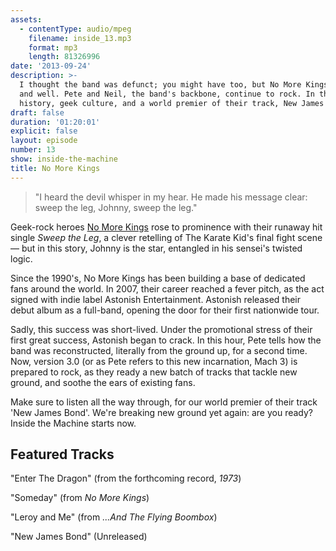 ```yaml
---
assets:
  - contentType: audio/mpeg
    filename: inside_13.mp3
    format: mp3
    length: 81326996
date: '2013-09-24'
description: >-
  I thought the band was defunct; you might have too, but No More Kings is alive
  and well. Pete and Neil, the band's backbone, continue to rock. In this hour,
  history, geek culture, and a world premier of their track, New James Bond.
draft: false
duration: '01:20:01'
explicit: false
layout: episode
number: 13
show: inside-the-machine
title: No More Kings
---
```

> "I heard the devil whisper in my hear. He made his message clear: sweep the leg, Johnny, sweep the leg."

Geek-rock heroes [No More Kings](http://nomorekings.com) rose to prominence with their runaway hit single *Sweep the Leg*, a clever retelling of The Karate Kid's final fight scene &mdash; but in this story, Johnny is the star, entangled in his sensei's twisted logic.

Since the 1990's, No More Kings has been building a base of dedicated fans around the world. In 2007, their career reached a fever pitch, as the act signed with indie label Astonish Entertainment. Astonish released their debut album as a full-band, opening the door for their first nationwide tour.

Sadly, this success was short-lived. Under the promotional stress of their first great success, Astonish began to crack. In this hour, Pete tells how the band was reconstructed, literally from the ground up, for a second time. Now, version 3.0 (or as Pete refers to this new incarnation, Mach 3) is prepared to rock, as they ready a new batch of tracks that tackle new ground, and soothe the ears of existing fans.

Make sure to listen all the way through, for our world premier of their track 'New James Bond'. We're breaking new ground yet again: are you ready? Inside the Machine starts now.

## Featured Tracks

"Enter The Dragon" (from the forthcoming record, *1973*)

"Someday" (from *No More Kings*)

"Leroy and Me" (from *...And The Flying Boombox*)

"New James Bond" (Unreleased)